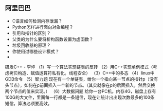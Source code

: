## 阿里巴巴

- C语言如何检测内存泄漏？
- Python怎样进行面向对象编程？
- 引用和指针的区别？
- 父类的为什么要将析构函数设置为虚函数？
- 垃圾回收器的原理？
- 你使用过哪些设计模式？
- 

研发C++  - 李坤
（1）写一个算法实现链表的反转
（2）用C++实现单例模式（考虑拷贝构造、赋值运算符私有化，线程安全）
（3）C++中的多态
（4）linux中GDB命令
（5）智力题
    现在有一个单链表，给你一个指向某一节点的指针p（没有头节点），如何在p前面插入一个新的节点。（其实就像在p的后面插入，然后交换两个节点的值来实现。）
（6）大数据问题
    给你一台PC机，内存4G，磁盘上存有100G的大文件，里面每一行都是一条短信，现在让统计出出现次数最多的100条短信，算法必须要高效。

